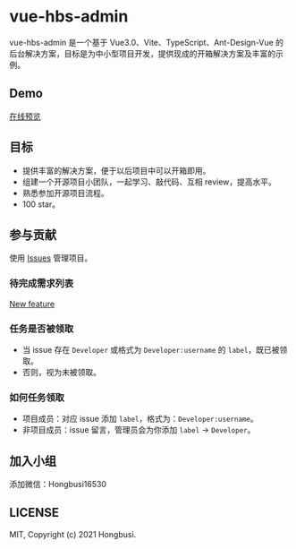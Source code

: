 # vue-hbs-admin

vue-hbs-admin 是一个基于 Vue3.0、Vite、TypeScript、Ant-Design-Vue 的后台解决方案，目标是为中小型项目开发，提供现成的开箱解决方案及丰富的示例。

## Demo

[在线预览](https://hongbusi.github.io/vue-hbs-admin)

## 目标

- 提供丰富的解决方案，便于以后项目中可以开箱即用。
- 组建一个开源项目小团队，一起学习、敲代码、互相 review，提高水平。
- 熟悉参加开源项目流程。
- 100 star。

## 参与贡献

使用 [Issues](https://github.com/Hongbusi/vue-hbs-admin/issues) 管理项目。

### 待完成需求列表

[New feature](https://github.com/Hongbusi/vue-hbs-admin/labels/feature)

### 任务是否被领取

- 当 issue 存在 `Developer` 或格式为 `Developer:username` 的 `label`，既已被领取。
- 否则，视为未被领取。

### 如何任务领取

- 项目成员：对应 issue 添加 `label`，格式为：`Developer:username`。
- 非项目成员：issue 留言，管理员会为你添加 `label` -> `Developer`。

## 加入小组

添加微信：Hongbusi16530

## LICENSE

MIT, Copyright (c) 2021 Hongbusi.
